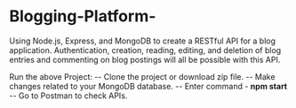 # Blogging-Platform-
Using Node.js, Express, and MongoDB to create a RESTful API for a blog application. Authentication, creation, reading, editing, and deletion of blog entries and commenting on blog postings will all be possible with this API. 


Run the above Project:
-- Clone the project or download zip file.
-- Make changes related to your MongoDB database.
-- Enter command - **npm start**
-- Go to Postman to check APIs.
